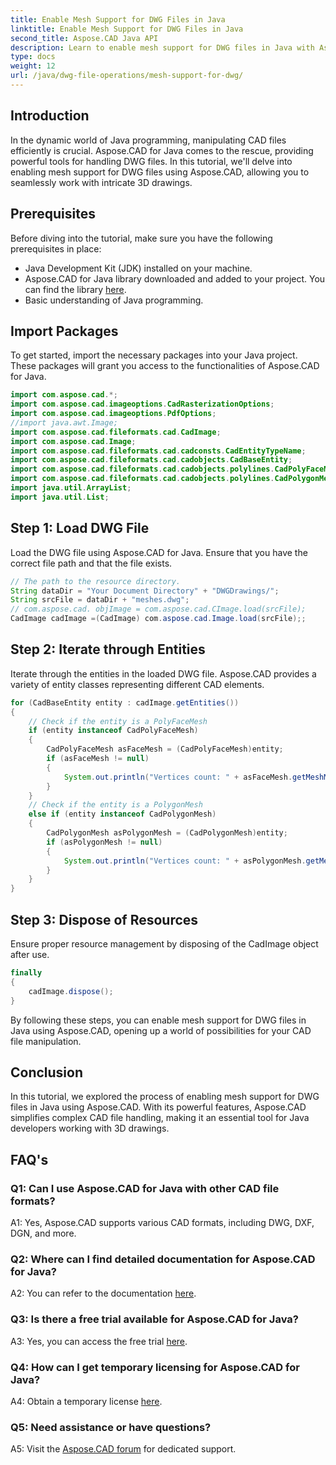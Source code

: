 ```yaml
---
title: Enable Mesh Support for DWG Files in Java
linktitle: Enable Mesh Support for DWG Files in Java
second_title: Aspose.CAD Java API
description: Learn to enable mesh support for DWG files in Java with Aspose.CAD. Step-by-step guide for seamless 3D drawing manipulation. #JavaProgramming #CADFiles
type: docs
weight: 12
url: /java/dwg-file-operations/mesh-support-for-dwg/
---
```

## Introduction

In the dynamic world of Java programming, manipulating CAD files efficiently is crucial. Aspose.CAD for Java comes to the rescue, providing powerful tools for handling DWG files. In this tutorial, we'll delve into enabling mesh support for DWG files using Aspose.CAD, allowing you to seamlessly work with intricate 3D drawings.

## Prerequisites

Before diving into the tutorial, make sure you have the following prerequisites in place:
- Java Development Kit (JDK) installed on your machine.
- Aspose.CAD for Java library downloaded and added to your project. You can find the library [here](https://releases.aspose.com/cad/java/).
- Basic understanding of Java programming.

## Import Packages

To get started, import the necessary packages into your Java project. These packages will grant you access to the functionalities of Aspose.CAD for Java.

```java
import com.aspose.cad.*;
import com.aspose.cad.imageoptions.CadRasterizationOptions;
import com.aspose.cad.imageoptions.PdfOptions;
//import java.awt.Image;
import com.aspose.cad.fileformats.cad.CadImage;
import com.aspose.cad.Image;
import com.aspose.cad.fileformats.cad.cadconsts.CadEntityTypeName;
import com.aspose.cad.fileformats.cad.cadobjects.CadBaseEntity;
import com.aspose.cad.fileformats.cad.cadobjects.polylines.CadPolyFaceMesh;
import com.aspose.cad.fileformats.cad.cadobjects.polylines.CadPolygonMesh;
import java.util.ArrayList;
import java.util.List;

```

## Step 1: Load DWG File

Load the DWG file using Aspose.CAD for Java. Ensure that you have the correct file path and that the file exists.

```java
// The path to the resource directory.
String dataDir = "Your Document Directory" + "DWGDrawings/";
String srcFile = dataDir + "meshes.dwg";
// com.aspose.cad. objImage = com.aspose.cad.CImage.load(srcFile);
CadImage cadImage =(CadImage) com.aspose.cad.Image.load(srcFile);;
```

## Step 2: Iterate through Entities

Iterate through the entities in the loaded DWG file. Aspose.CAD provides a variety of entity classes representing different CAD elements.

```java
for (CadBaseEntity entity : cadImage.getEntities())
{
    // Check if the entity is a PolyFaceMesh
    if (entity instanceof CadPolyFaceMesh)
    {
        CadPolyFaceMesh asFaceMesh = (CadPolyFaceMesh)entity;
        if (asFaceMesh != null)
        {
            System.out.println("Vertices count: " + asFaceMesh.getMeshMVertexCount());
        }
    }
    // Check if the entity is a PolygonMesh
    else if (entity instanceof CadPolygonMesh)
    {
        CadPolygonMesh asPolygonMesh = (CadPolygonMesh)entity;
        if (asPolygonMesh != null)
        {
            System.out.println("Vertices count: " + asPolygonMesh.getMeshMVertexCount());
        }
    }
}
```

## Step 3: Dispose of Resources

Ensure proper resource management by disposing of the CadImage object after use.

```java
finally
{
    cadImage.dispose();
}
```

By following these steps, you can enable mesh support for DWG files in Java using Aspose.CAD, opening up a world of possibilities for your CAD file manipulation.

## Conclusion

In this tutorial, we explored the process of enabling mesh support for DWG files in Java using Aspose.CAD. With its powerful features, Aspose.CAD simplifies complex CAD file handling, making it an essential tool for Java developers working with 3D drawings.

## FAQ's

### Q1: Can I use Aspose.CAD for Java with other CAD file formats?

A1: Yes, Aspose.CAD supports various CAD formats, including DWG, DXF, DGN, and more.

### Q2: Where can I find detailed documentation for Aspose.CAD for Java?

A2: You can refer to the documentation [here](https://reference.aspose.com/cad/java/).

### Q3: Is there a free trial available for Aspose.CAD for Java?

A3: Yes, you can access the free trial [here](https://releases.aspose.com/).

### Q4: How can I get temporary licensing for Aspose.CAD for Java?

A4: Obtain a temporary license [here](https://purchase.aspose.com/temporary-license/).

### Q5: Need assistance or have questions?

A5: Visit the [Aspose.CAD forum](https://forum.aspose.com/c/cad/19) for dedicated support.
